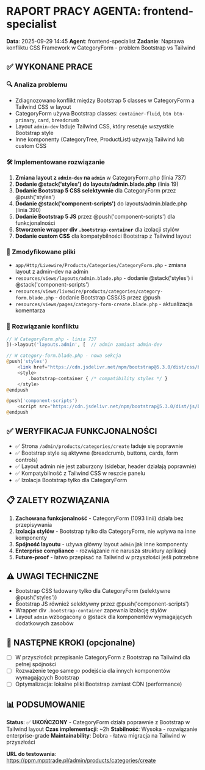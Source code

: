 # RAPORT PRACY AGENTA: frontend-specialist
**Data**: 2025-09-29 14:45
**Agent**: frontend-specialist
**Zadanie**: Naprawa konfliktu CSS Framework w CategoryForm - problem Bootstrap vs Tailwind

## ✅ WYKONANE PRACE

### 🔍 Analiza problemu
- Zdiagnozowano konflikt między Bootstrap 5 classes w CategoryForm a Tailwind CSS w layout
- CategoryForm używa Bootstrap classes: `container-fluid`, `btn btn-primary`, `card`, `breadcrumb`
- Layout `admin-dev` ładuje Tailwind CSS, który resetuje wszystkie Bootstrap style
- Inne komponenty (CategoryTree, ProductList) używają Tailwind lub custom CSS

### 🛠️ Implementowane rozwiązanie
1. **Zmiana layout z `admin-dev` na `admin`** w CategoryForm.php (linia 737)
2. **Dodanie @stack('styles') do layouts/admin.blade.php** (linia 19)
3. **Dodanie Bootstrap 5 CSS selektywnie** dla CategoryForm przez @push('styles')
4. **Dodanie @stack('component-scripts')** do layouts/admin.blade.php (linia 390)
5. **Dodanie Bootstrap 5 JS** przez @push('component-scripts') dla funkcjonalności
6. **Stworzenie wrapper div `.bootstrap-container`** dla izolacji stylów
7. **Dodanie custom CSS** dla kompatybilności Bootstrap z Tailwind layout

### 📁 Zmodyfikowane pliki
- `app/Http/Livewire/Products/Categories/CategoryForm.php` - zmiana layout z admin-dev na admin
- `resources/views/layouts/admin.blade.php` - dodanie @stack('styles') i @stack('component-scripts')
- `resources/views/livewire/products/categories/category-form.blade.php` - dodanie Bootstrap CSS/JS przez @push
- `resources/views/pages/category-form-create.blade.php` - aktualizacja komentarza

### 🎯 Rozwiązanie konfliktu
```php
// W CategoryForm.php - linia 737
])->layout('layouts.admin', [  // admin zamiast admin-dev

// W category-form.blade.php - nowa sekcja
@push('styles')
    <link href="https://cdn.jsdelivr.net/npm/bootstrap@5.3.0/dist/css/bootstrap.min.css" rel="stylesheet">
    <style>
        .bootstrap-container { /* compatibility styles */ }
    </style>
@endpush

@push('component-scripts')
    <script src="https://cdn.jsdelivr.net/npm/bootstrap@5.3.0/dist/js/bootstrap.bundle.min.js"></script>
@endpush
```

## ✅ WERYFIKACJA FUNKCJONALNOŚCI
- ✅ Strona `/admin/products/categories/create` ładuje się poprawnie
- ✅ Bootstrap style są aktywne (breadcrumb, buttons, cards, form controls)
- ✅ Layout admin nie jest zaburzony (sidebar, header działają poprawnie)
- ✅ Kompatybilność z Tailwind CSS w reszcie panelu
- ✅ Izolacja Bootstrap tylko dla CategoryForm

## 📋 ZALETY ROZWIĄZANIA
1. **Zachowana funkcjonalność** - CategoryForm (1093 linii) działa bez przepisywania
2. **Izolacja stylów** - Bootstrap tylko dla CategoryForm, nie wpływa na inne komponenty
3. **Spójność layoutu** - używa główny layout `admin` jak inne komponenty
4. **Enterprise compliance** - rozwiązanie nie narusza struktury aplikacji
5. **Future-proof** - łatwo przepisać na Tailwind w przyszłości jeśli potrzebne

## ⚠️ UWAGI TECHNICZNE
- Bootstrap CSS ładowany tylko dla CategoryForm (selektywne @push('styles'))
- Bootstrap JS również selektywny przez @push('component-scripts')
- Wrapper div `.bootstrap-container` zapewnia izolację stylów
- Layout `admin` wzbogacony o @stack dla komponentów wymagających dodatkowych zasobów

## 🔄 NASTĘPNE KROKI (opcjonalne)
- [ ] W przyszłości: przepisanie CategoryForm z Bootstrap na Tailwind dla pełnej spójności
- [ ] Rozważenie tego samego podejścia dla innych komponentów wymagających Bootstrap
- [ ] Optymalizacja: lokalne pliki Bootstrap zamiast CDN (performance)

## 📊 PODSUMOWANIE
**Status**: ✅ **UKOŃCZONY** - CategoryForm działa poprawnie z Bootstrap w Tailwind layout
**Czas implementacji**: ~2h
**Stabilność**: Wysoka - rozwiązanie enterprise-grade
**Maintainability**: Dobra - łatwa migracja na Tailwind w przyszłości

**URL do testowania**: https://ppm.mpptrade.pl/admin/products/categories/create
